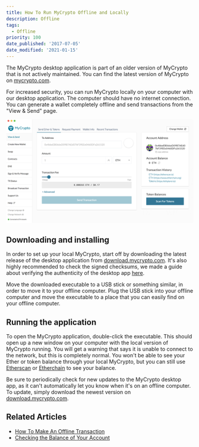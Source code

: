 ```yaml
---
title: How To Run MyCrypto Offline and Locally
description: Offline
tags:
  - Offline
priority: 100
date_published: '2017-07-05'
date_modified: '2021-01-15'
---
```


<Alert>

The MyCrypto desktop application is part of an older version of MyCrypto that is not actively maintained. You can find the latest version of MyCrypto on [mycrypto.com](https://mycrypto.com/).

</Alert>

For increased security, you can run MyCrypto locally on your computer with our desktop application. The computer should have no internet connection. You can generate a wallet completely offline and send transactions from the "View & Send" page.

![MyCrypto on Mac](../../assets/how-to/offline/how-to-run-mycrypto-offline-and-locally/mycrypto-mac.png)

## Downloading and installing

In order to set up your local MyCrypto, start off by downloading the latest release of the desktop application from [download.mycrypto.com](https://download.mycrypto.com/). It's also highly recommended to check the signed checksums, we made a guide about verifying the authenticity of the desktop app [here](/staying-safe/verifying-authenticity-of-desktop-app).

Move the downloaded executable to a USB stick or something similar, in order to move it to your offline computer. Plug the USB stick into your offline computer and move the executable to a place that you can easily find on your offline computer.

## Running the application

To open the MyCrypto application, double-click the executable. This should open up a new window on your computer with the local version of MyCrypto running. You will get a warning that says it is unable to connect to the network, but this is completely normal. You won't be able to see your Ether or token balance through your local MyCrypto, but you can still use [Etherscan](https://etherscan.io/) or [Etherchain](https://www.etherchain.org/) to see your balance.

Be sure to periodically check for new updates to the MyCrypto desktop app, as it can't automatically let you know when it's on an offline computer. To update, simply download the newest version on [download.mycrypto.com](https://download.mycrypto.com/).

## Related Articles

- [How To Make An Offline Transaction](/how-to/sending/how-to-make-an-offline-transaction)
- [Checking the Balance of Your Account](/how-to/accessing-wallet/how-to-check-the-balance-of-your-account)
